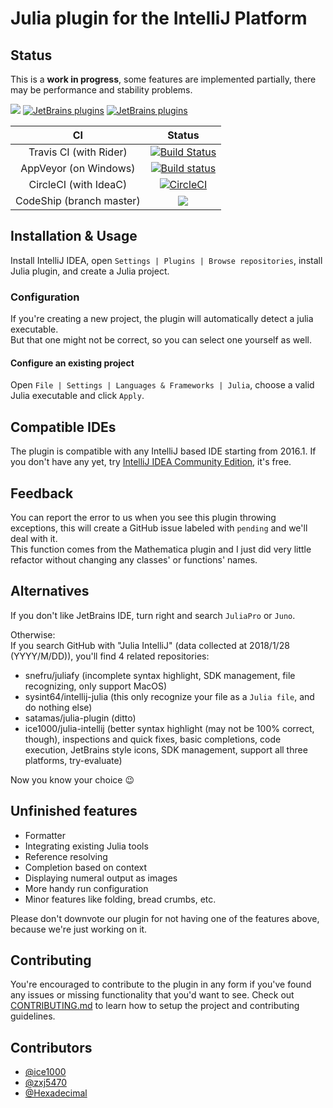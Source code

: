 # Julia plugin for the IntelliJ Platform

## Status

This is a **work in progress**, some features are implemented partially, there may be performance and stability problems.

[![](https://tinyurl.com/y9e4n2zh)](https://github.com/ice1000/julia-intellij)
[![JetBrains plugins](https://img.shields.io/jetbrains/plugin/v/10413-julia.svg)](https://plugins.jetbrains.com/plugin/10413-julia)
[![JetBrains plugins](https://img.shields.io/jetbrains/plugin/d/10413-julia.svg)](https://plugins.jetbrains.com/plugin/10413-julia)

CI | Status
:---:|:---:
Travis CI (with Rider)|[![Build Status](https://travis-ci.org/ice1000/julia-intellij.svg?branch=master)](https://travis-ci.org/ice1000/julia-intellij)
AppVeyor (on Windows)|[![Build status](https://ci.appveyor.com/api/projects/status/jboqu7yt2vhqpmfr?svg=true)](https://ci.appveyor.com/project/ice1000/julia-intellij)
CircleCI (with IdeaC)|[![CircleCI](https://circleci.com/gh/ice1000/julia-intellij.svg?style=svg)](https://circleci.com/gh/ice1000/julia-intellij)
CodeShip (branch master)|[![](https://app.codeship.com/projects/4c89a940-ec81-0135-9688-6eaa099eb415/status?branch=master)](https://app.codeship.com/projects/270342)

## Installation \& Usage

Install IntelliJ IDEA, open `Settings | Plugins | Browse repositories`,
install Julia plugin, and create a Julia project.

### Configuration

If you're creating a new project, the plugin will automatically detect a julia executable.<br/>
But that one might not be correct, so you can select one yourself as well.

#### Configure an existing project

Open `File | Settings | Languages & Frameworks | Julia`,
choose a valid Julia executable and click `Apply`.

## Compatible IDEs

The plugin is compatible with any IntelliJ based IDE starting from 2016.1.
If you don't have any yet, try [IntelliJ IDEA Community Edition](https://www.jetbrains.com/idea/),
it's free.

## Feedback

You can report the error to us when you see this plugin throwing exceptions, this will create a GitHub issue labeled
with `pending` and we'll deal with it.<br/>
This function comes from the Mathematica plugin and I just did very little refactor without changing any classes' or
functions' names.

## Alternatives

If you don't like JetBrains IDE, turn right and search `JuliaPro` or `Juno`.

Otherwise:<br/>
If you search GitHub with "Julia IntelliJ" (data collected at 2018/1/28 (YYYY/M/DD)),
you'll find 4 related repositories:

+ snefru/juliafy (incomplete syntax highlight, SDK management, file recognizing, only support MacOS)
+ sysint64/intellij-julia (this only recognize your file as a `Julia file`, and do nothing else)
+ satamas/julia-plugin (ditto)
+ ice1000/julia-intellij
 (better syntax highlight (may not be 100% correct, though),
  inspections and quick fixes,
  basic completions,
  code execution,
  JetBrains style icons,
  SDK management,
  support all three platforms,
  try-evaluate)

Now you know your choice :wink:

## Unfinished features

+ Formatter
+ Integrating existing Julia tools
+ Reference resolving
+ Completion based on context
+ Displaying numeral output as images
+ More handy run configuration
+ Minor features like folding, bread crumbs, etc.

Please don't downvote our plugin for not having one of the features above, because we're just working on it.

## Contributing

You're encouraged to contribute to the plugin in any form if you've found any issues or missing functionality that you'd want to see.
Check out [CONTRIBUTING.md](./CONTRIBUTING.md) to learn how to setup the project and contributing guidelines.

## Contributors

+ [@ice1000](https://github.com/ice1000)
+ [@zxj5470](https://github.com/zxj5470)
+ [@Hexadecimal](https://github.com/Hexadecimaaal)
